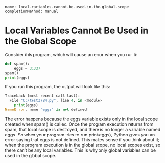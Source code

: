 ```ngMeta
name: local-variables-cannot-be-used-in-the-global-scope
completionMethod: manual
```
# Local Variables Cannot Be Used in the Global Scope
Consider this program, which will cause an error when you run it:

```python
def spam():
    eggs = 31337
spam()
print(eggs)
```
If you run this program, the output will look like this:

```python
Traceback (most recent call last):
  File "C:/test3784.py", line 4, in <module>
    print(eggs)
NameError: name 'eggs' is not defined
```
The error happens because the eggs variable exists only in the local scope created when spam() is called. Once the program execution returns from spam, that local scope is destroyed, and there is no longer a variable named eggs. So when your program tries to run print(eggs), Python gives you an error saying that eggs is not defined. This makes sense if you think about it; when the program execution is in the global scope, no local scopes exist, so there can’t be any local variables. This is why only global variables can be used in the global scope.